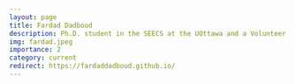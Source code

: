 ```yaml
---
layout: page
title: Fardad Dadboud
description: Ph.D. student in the SEECS at the UOttawa and a Volunteer Visitor at the NRC, interested in Computer Vision, Deep Learning, and Machine Learning, Autonomous Vehicles, object detection and tracking, Self-Supervised Learning, and XAI. Previous Degree: M.Sc of Biomedical Engineering in the Electrical Engineering department at the Sharif University of Technology
img: fardad.jpeg
importance: 2
category: current
redirect: https://fardaddadboud.github.io/
---
```

